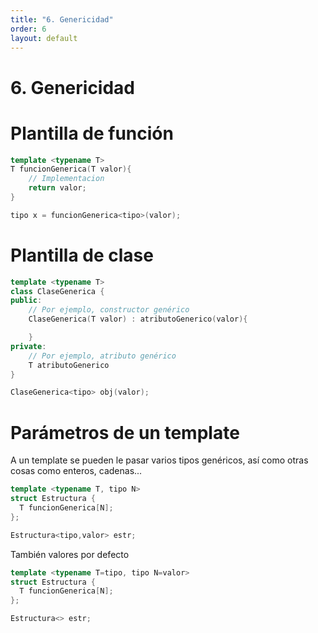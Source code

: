 ```yaml
---
title: "6. Genericidad"
order: 6
layout: default
---
```


# **6. Genericidad**

# Plantilla de función
```cpp
template <typename T>
T funcionGenerica(T valor){
    // Implementacion
    return valor;
}

tipo x = funcionGenerica<tipo>(valor);
```

# Plantilla de clase
```cpp
template <typename T>
class ClaseGenerica {
public:
    // Por ejemplo, constructor genérico
    ClaseGenerica(T valor) : atributoGenerico(valor){

    }
private:
    // Por ejemplo, atributo genérico
    T atributoGenerico
}

ClaseGenerica<tipo> obj(valor);
```

# Parámetros de un template
A un template se pueden le pasar varios tipos genéricos, así como otras cosas como enteros, cadenas...
```cpp
template <typename T, tipo N> 
struct Estructura {
  T funcionGenerica[N];
};

Estructura<tipo,valor> estr;
```
También valores por defecto
```cpp
template <typename T=tipo, tipo N=valor> 
struct Estructura {
  T funcionGenerica[N];
};

Estructura<> estr;